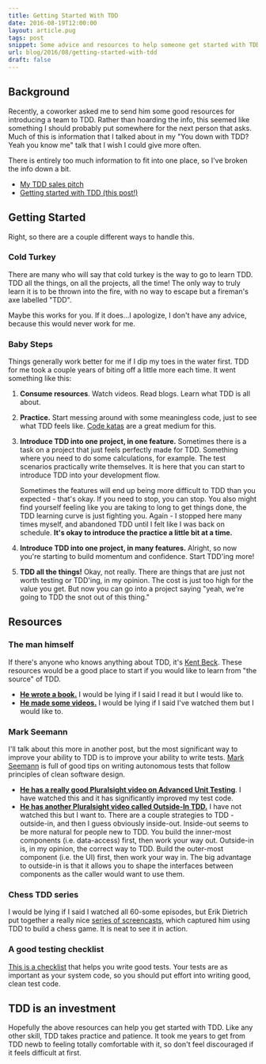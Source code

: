 ```yaml
---
title: Getting Started With TDD
date: 2016-08-19T12:00:00
layout: article.pug
tags: post
snippet: Some advice and resources to help someone get started with TDD.
url: blog/2016/08/getting-started-with-tdd
draft: false
---
```


## Background

Recently, a coworker asked me to send him some good resources for introducing a team to TDD. Rather than hoarding the info, this seemed like something I should probably put somewhere for the next person that asks. Much of this is information that I talked about in my "You down with TDD? Yeah you know me" talk that I wish I could give more often.

There is entirely too much information to fit into one place, so I've broken the info down a bit.

* [My TDD sales pitch](/blog/2016/08/my-tdd-sales-pitch)
* [Getting started with TDD (this post!)](/blog/2016/08/getting-started-with-tdd)

## Getting Started

Right, so there are a couple different ways to handle this.

### Cold Turkey

There are many who will say that cold turkey is the way to go to learn TDD. TDD all the things, on all the projects, all the time! The only way to truly learn it is to be thrown into the fire, with no way to escape but a fireman's axe labelled "TDD".

Maybe this works for you. If it does...I apologize, I don't have any advice, because this would never work for me.

### Baby Steps

Things generally work better for me if I dip my toes in the water first. TDD for me took a couple years of biting off a little more each time. It went something like this:

1. **Consume resources**. Watch videos. Read blogs. Learn what TDD is all about.
1. **Practice.** Start messing around with some meaningless code, just to see what TDD feels like. [Code katas](http://codekata.com/) are a great medium for this.
1. **Introduce TDD into one project, in one feature.** Sometimes there is a task on a project that just feels perfectly made for TDD. Something where you need to do some calculations, for example. The test scenarios practically write themselves. It is here that you can start to introduce TDD into your development flow.

    Sometimes the features will end up being more difficult to TDD than you expected - that's okay. If you need to stop, you can stop. You also might find yourself feeling like you are taking to long to get things done, the TDD learning curve is just fighting you. Again - I stopped here many times myself, and abandoned TDD until I felt like I was back on schedule. **It's okay to introduce the practice a little bit at a time.**

1. **Introduce TDD into one project, in many features.** Alright, so now you're starting to build momentum and confidence. Start TDD'ing more!
1. **TDD all the things!** Okay, not really. There are things that are just not worth testing or TDD'ing, in my opinion. The cost is just too high for the value you get. But now you can go into a project saying "yeah, we're going to TDD the snot out of this thing."

## Resources

### The man himself

If there's anyone who knows anything about TDD, it's [Kent Beck](https://twitter.com/KentBeck). These resources would be a good place to start if you would like to learn from "the source" of TDD.

* [**He wrote a book.**](https://www.amazon.com/Test-Driven-Development-Kent-Beck/dp/0321146530/ref=sr_1_1) I would be lying if I said I read it but I would like to.
* [**He made some videos.**](https://pragprog.com/screencasts/v-kbtdd/test-driven-development) I would be lying if I said I've watched them but I would like to.

### Mark Seemann

I'll talk about this more in another post, but the most significant way to improve your ability to TDD is to improve your ability to write tests. [Mark Seemann](http://blog.ploeh.dk/about/) is full of good tips on writing autonomous tests that follow principles of clean software design.

* [**He has a really good Pluralsight video on Advanced Unit Testing**](https://app.pluralsight.com/library/courses/advanced-unit-testing/table-of-contents). I have watched this and it has significantly improved my test code.
* [**He has another Pluralsight video called Outside-In TDD.**](https://app.pluralsight.com/library/courses/outside-in-tdd/table-of-contents) I have not watched this but I want to. There are a couple strategies to TDD - outside-in, and then I guess obviously inside-out. Inside-out seems to be more natural for people new to TDD. You build the inner-most components (i.e. data-access) first, then work your way out. Outside-in is, in my opinion, the correct way to TDD. Build the outer-most component (i.e. the UI) first, then work your way in. The big advantage to outside-in is that it allows you to shape the interfaces between components as the caller would want to use them.

### Chess TDD series

I would be lying if I said I watched all 60-some episodes, but Erik Dietrich put together a really nice [series of screencasts](href='http://www.daedtech.com/tag/chesstdd/'), which captured him using TDD to build a chess game. It is neat to see it in action.

### A good testing checklist

[This is a checklist](https://dzone.com/articles/unit-testing-checklist) that helps you write good tests. Your tests are as important as your system code, so you should put effort into writing good, clean test code.

## TDD is an investment

Hopefully the above resources can help you get started with TDD. Like any other skill, TDD takes practice and patience. It took me years to get from TDD newb to feeling totally comfortable with it, so don't feel discouraged if it feels difficult at first.

